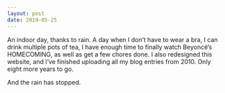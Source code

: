 ```yaml
---
layout: post
date: 2019-05-25
---
```


An indoor day, thanks to rain. A day when I don’t have to wear a bra, I can drink multiple pots of tea, I have enough time to finally watch Beyoncé’s HOMECOMING, as well as get a few chores done. I also redesigned this website, and I’ve finished uploading all my blog entries from 2010. Only eight more years to go.

And the rain has stopped. 
